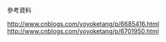參考資料

http://www.cnblogs.com/yoyoketang/p/6685416.html
http://www.cnblogs.com/yoyoketang/p/6701950.html
